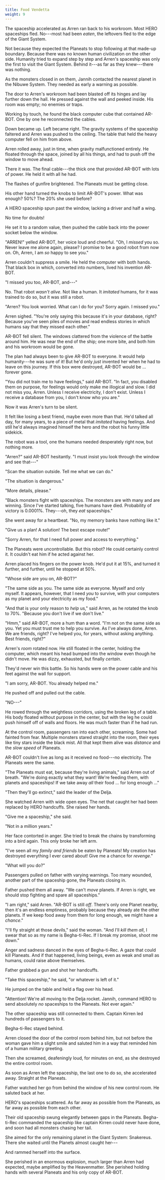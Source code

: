 ```yaml
---
title: Food Vendetta
weight: 9
---
```

The spaceship accelerated as Arren ran back to his workroom. Most HERO spaceships fled. No---most had been _eaten_, the leftovers fled to the edge of the Giant System.

Not because they expected the Planeats to stop following at that made-up boundary. Because there was no known human civilization on the other side. Humanity tried to expand step by step and Arren's spaceship was only the first to visit the Giant System. Behind it---as far as they knew---there was nothing.

As the monsters closed in on them, Jannih contacted the nearest planet in the Nibuwe System. They needed as early a warning as possible.

The door to Arren's workroom had been blasted off its hinges and lay further down the hall. He pressed against the wall and peeked inside. His room was empty; no enemies or traps.

Working by touch, he found the black computer cube that contained AR-BOT. One by one he reconnected the cables.

Down became up. Left became right. The gravity systems of the spaceship faltered and Arren was pushed to the ceiling. The table that held the heavy computer fell on him from above.

Arren rolled away, just in time, when gravity malfunctioned entirely. He floated through the space, joined by all his things, and had to push off the window to move ahead. 

There it was. The final cable---the thick one that provided AR-BOT with lots of power. He held it with all he had.

The flashes of gunfire brightened. The Planeats must be getting close.

His other hand turned the knobs to limit AR-BOT's power. What was enough? 50%? The 20% she used before? 

A HERO spaceship spun past the window, lacking a driver and half a wing.

No time for doubts!

He set it to a random value, then pushed the cable back into the power socket below the window.

"ARREN!" yelled AR-BOT, her voice loud and cheerful. "Oh, I _missed_ you so. Never leave me alone again, please? I promise to be a good robot from now on. Oh, Arren, I am _so_ happy to see you."

Arren couldn't suppress a smile. He held the computer with both hands. That black box in which, converted into numbers, lived his invention AR-BOT.

"I missed you too, AR-BOT, and---"

No. That robot _wasn't alive_. Not like a human. It _imitated_ humans, for it was trained to do so, but it was still a robot.

"Arren? You look worried. What can I do for you? Sorry again. I missed you."

Arren sighed. "You're only saying this because it's in your database, right? Because you've seen piles of movies and read endless stories in which humans say that they missed each other."

AR-BOT fell silent. The windows clattered from the violence of the battle around him. He was near the end of the ship; one more bite, and both him and his workroom would be gone.

The plan had always been to give AR-BOT to everyone. It would help humanity---he was sure of it! But he'd only _just_ invented her when he had to leave on this journey. If this box were destroyed, AR-BOT would be ... forever gone.

"You did not train me to have feelings," said AR-BOT. "In fact, you disabled them on purpose, for feelings would only make me illogical and slow. I did not miss you, Arren. Unless I receive electricity, I don't exist. Unless I receive a database from you, I don't know who you are."

Now it was Arren's turn to be silent.

It felt like losing a best friend, maybe even more than that. He'd talked all day, for many years, to a piece of metal that _imitated_ having feelings. And still he'd always imagined himself the hero and the robot his funny little sidekick. 

The robot was a tool, one the humans needed desperately right now, but nothing more.

"Arren?" said AR-BOT hesitantly. "I must insist you look through the window and see that---"

"Scan the situation outside. Tell me what we can do."

"The situation is dangerous."

"More details, please."

"Black monsters fight with spaceships. The monsters are with many and are winning. Since I've started talking, five humans have died. Probability of victory is 0.0001%. They---oh, they _eat_ spaceships."

She went away for a heartbeat. "No, my memory banks have nothing like it."

"Give us a plan! A solution! The best escape route!"

"Sorry Arren, for that I need full power and access to everything."

The Planeats were uncontrollable. But this robot? He could certainly control it. It couldn't eat him if he acted against her.

Arren placed his fingers on the power knob. He'd put it at 15%, and turned it further, and further, until he stopped at 50%.

"Whose side are you on, AR-BOT?"

"The same side as you. The same side as everyone. Myself and only myself. It appears, however, that I need _you_ to survive, with your computers as my planet and your electricity as my food."

"And that is your only reason to _help_ us," said Arren, as he rotated the knob to 70%. "Because you don't live if we don't live."

"Hmm," said AR-BOT, more a hum than a word. "I'm not on the same side as you. Yet you must trust me to help you survive. As I've always done, Arren. We are friends, right? I've helped you, for years, without asking anything. Best friends, right?"

Arren's _room_ rotated now. He still floated in the center, holding the computer, which meant his head bumped into the window even though he didn't move. He was dizzy, exhausted, but finally _certain_.

They'd never win this battle. So his hands were on the power cable and his feet against the wall for support.

"I am sorry, AR-BOT. You already helped me."

He pushed off and pulled out the cable.

"NO---"

He rowed through the weightless corridors, using the broken leg of a table. His body floated without purpose in the center, but with the leg he could push himself off of walls and floors. He was much faster than if he had run.

At the control room, passengers ran into each other, screaming. Some had fainted from fear. Multiple monsters stared straight into the room, their eyes like tiny stars inside the black mist. All that kept them alive was _distance_ and the _slow speed_ of Planeats.

AR-BOT couldn't live as long as it received no food---no electricity. The Planeats were the same.

"The Planeats must eat, because they're living animals," said Arren out of breath. "We're doing exactly what they want! We're feeding them, with planets and spaceships! If we take away _all_ their food ... for long enough ..."

"Then they'll go extinct," said the leader of the Delja.

She watched Arren with wide open eyes. The net that caught her had been replaced by HERO handcuffs. She raised her hands.

"Give me a spaceship," she said.

"Not in a million years."

Her face contorted in anger. She tried to break the chains by transforming into a bird again. This only broke her left arm.

"I've seen all my _family and friends_ be eaten by Planeats! My creation has destroyed everything I ever cared about! Give me a chance for _revenge_."

"What will you do?"

Passengers pulled on father with varying warnings. Too many wounded, another part of the spaceship gone, the Planeats closing in.

Father pushed them all away. "We can't _move_ planets. If Arren is right, we should stop fighting and spare all spaceships."

"I am right," said Arren. "AR-BOT is still _off_. There's only one Planet nearby, then it's an endless emptiness, probably because they already ate the other planets. If we keep food away from them for long enough, we might have a _chance_."

"I'll fly straight at those devils," said the woman. "And I'll _kill them all_, I swear that so as my name is Begha-ti-Rec. If I break my promise, shoot me down."

Anger and sadness danced in the eyes of Begha-ti-Rec. A gaze that could kill Planeats. And if that happened, living beings, even as weak and small as humans, could raise above themselves.

Father grabbed a gun and shot her handcuffs.

"Take this spaceship," he said, "or whatever is left of it."

He jumped on the table and held a flag over his head.

"Attention! We're all moving to the Delja rocket. Jannih, command HERO to send absolutely _no_ spaceships to the Planeats. Not ever again."

The other spaceship was still connected to them. Captain Kirren led hundreds of passengers to it.

Begha-ti-Rec stayed behind. 

Arren closed the door of the control room behind him, but not before the woman gave him a slight smile and saluted him in a way that reminded him of a human military greeting.

Then she screamed, deafeningly loud, for minutes on end, as she destroyed the entire control room.

As soon as Arren left the spaceship, the last one to do so, she accelerated away. Straight at the Planeats. 

Father watched her go from behind the window of his new control room. He saluted back at her. 

HERO's spaceships scattered. As far away as possible from the Planeats, as far away as possible from each other.

Their old spaceship swung elegantly between gaps in the Planeats. Begha-ti-Rec commanded the spaceship like captain Kirren could never have done, and soon had all monsters chasing her tail.

She aimed for the only remaining planet in the Giant System: Snakereus. There she waited until the Planets almost caught her---

And rammed herself into the surface.

She perished in an enormous explosion, much larger than Arren had expected, maybe amplified by the Heavenmatter. She perished holding hands with several Planeats and his only copy of AR-BOT.